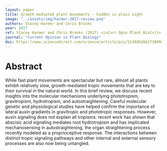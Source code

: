 ```yaml
---
layout: paper
title: Growth-mediated plant movements - hidden in plain sight
image: "../assets/img/harmer-2017-review.png"
authors: Stacey Harmer and Chris Brooks
year: 2017
ref: Stacey Harmer and Chris Brooks (2017) <i>Curr Opin Plant Biol</i>
journal: "Current Opinion in Plant Biology"
doi: https://www.sciencedirect.com/science/article/pii/S1369526617300948
---
```


# Abstract

While fast plant movements are spectacular but rare, almost all plants exhibit relatively slow, growth-mediated tropic movements that are key to their survival in the natural world. In this brief review, we discuss recent insights into the molecular mechanisms underlying phototropism, gravitropism, hydrotropism, and autostraightening. Careful molecular genetic and physiological studies have helped confirm the importance of lateral auxin gradients in gravitropic and phototropic responses. However, auxin signaling does not explain all tropisms: recent work has shown that abscisic acid signaling mediates root hydrotropism and has implicated mechanosensing in autostraightening, the organ straightening process recently modeled as a proprioceptive response. The interactions between distinct tropic signaling pathways and other internal and external sensory processes are also now being untangled.
